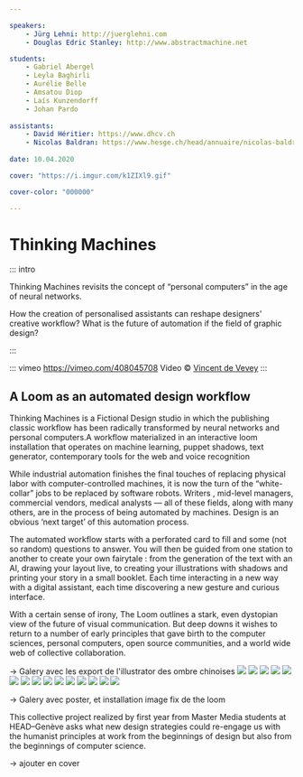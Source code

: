 ```yaml
---

speakers:
    - Jürg Lehni: http://juerglehni.com
    - Douglas Edric Stanley: http://www.abstractmachine.net

students:
    - Gabriel Abergel
    - Leyla Baghirli
    - Aurélie Belle
    - Amsatou Diop
    - Laís Kunzendorff
    - Johan Pardo
    
assistants:
    - David Héritier: https://www.dhcv.ch
    - Nicolas Baldran: https://www.hesge.ch/head/annuaire/nicolas-baldran
    
date: 10.04.2020

cover: "https://i.imgur.com/k1ZIXl9.gif"

cover-color: "000000"

---
```



# Thinking Machines

::: intro

Thinking Machines revisits the concept of “personal computers” in the age of neural networks.

How the creation of personalised assistants can reshape designers' creative workflow? What is the future of automation if the field of graphic design? 


:::

::: vimeo https://vimeo.com/408045708
Video © [Vincent de Vevey](http://vincentdevevey.com)
:::

## A Loom as an automated design workflow 

Thinking Machines is a Fictional Design studio in which the publishing classic workflow has been radically transformed by neural networks and personal computers.A workflow materialized in an interactive loom installation that operates on machine learning, puppet shadows, text generator, contemporary tools for the web and voice recognition  

While industrial automation finishes the final touches of replacing physical labor with computer-controlled machines, it is now the turn of the “white-collar” jobs to be replaced by software robots. Writers , mid-level managers, commercial vendors, medical analysts  — all of these fields, along with many others, are in the process of being automated by machines. Design is an obvious ‘next target’ of this automation process.

The automated workflow starts with a perforated card to fill and some (not so random) questions to answer. You will then be guided from one station to another to create your own fairytale : from the generation of the text with an AI, drawing your layout live, to creating your illustrations with shadows and printing your story in a small booklet. Each time interacting in a new way with a digital assistant, each time discovering a new gesture and curious interface. 

With a certain sense of irony, The Loom outlines a stark, even dystopian view of the future of visual communication. But deep downs it wishes to return to a number of early principles that gave birth to the computer sciences, personal computers, open source communities, and a world wide web of collective collaboration.


-> Galery avec les export de l'illustrator des ombre chinoises
![](https://i.imgur.com/5JW0epY.jpg)
![](https://i.imgur.com/ZrjkFzd.jpg)
![](https://i.imgur.com/Dg48H0c.jpg)
![](https://i.imgur.com/Ssq6l4K.jpg)
![](https://i.imgur.com/BOTuZV5.jpg)
![](https://i.imgur.com/eaLqh0I.jpg)
![](https://i.imgur.com/IOH9H68.jpg)
![](https://i.imgur.com/aVuskRx.jpg)
![](https://i.imgur.com/Wy0d4Gn.jpg)
![](https://i.imgur.com/gdpxTIT.jpg)
![](https://i.imgur.com/mXmAFF7.jpg)
![](https://i.imgur.com/9xNiplB.jpg)
![](https://i.imgur.com/15TCZ8v.jpg)
![](https://i.imgur.com/F7lG2lb.jpg)
![](https://i.imgur.com/6F36JXB.jpg)


-> Galery avec poster, et installation image fix de the loom

This collective project realized by first year from Master Media students at HEAD–Genève asks what new design strategies could re-engage us with the humanist principles at work from the beginnings of design but also from the beginnings of computer science.





-> ajouter en cover
